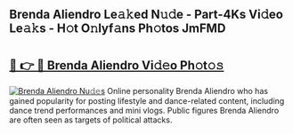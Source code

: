 ## Brenda Aliendro Le𝚊𝚔ed N𝚞𝚍e - Part-4Ks Vi𝚍eo Le𝚊𝚔s - H𝚘t O𝚗lyf𝚊ns Ph𝚘tos JmFMD

# <h2><a href="http://hf162n.feru.top/?c=Brenda+Aliendro">🔗 👉 🔴 Brenda Aliendro Vi𝚍𝚎o Ph𝚘t𝚘𝚜</a></h2>

[![Brenda Aliendro Nu𝚍𝚎s](https://i.imgur.com/0TWrTi3.gif)](http://hf162n.feru.top/?c=Brenda+Aliendro)
Online personality Brenda Aliendro who has gained popularity for posting lifestyle and dance-related content, including dance trend performances and mini vlogs. Public figures Brenda Aliendro are often seen as targets of political attacks. 
